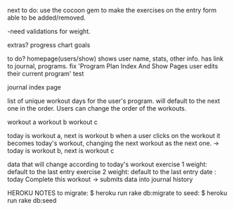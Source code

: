 next to do:
  use the cocoon gem to make the exercises on the entry form able to be added/removed.

  -need validations for weight. 

extras?
progress chart
goals

to do?
homepage(users/show) shows user name, stats, other info. has link to journal, programs.
fix 'Program Plan Index And Show Pages user edits their current program' test


journal index page

 list of unique workout days for the user's program. will default to the next one in the order. Users can change the order of the workouts.

workout a  workout b  workout c

today is workout a, next is workout b
 when a user clicks on the workout it becomes today's workout, changing the next workout as the next one.
  -> today is workout b, next is workout c

 data that will change according to today's workout
exercise 1 weight: default to the last entry
exercise 2 weight: default to the last entry
date : today
Complete this workout -> submits data into journal history



HEROKU NOTES
to migrate:
$ heroku run rake db:migrate
to seed:
$ heroku run rake db:seed
